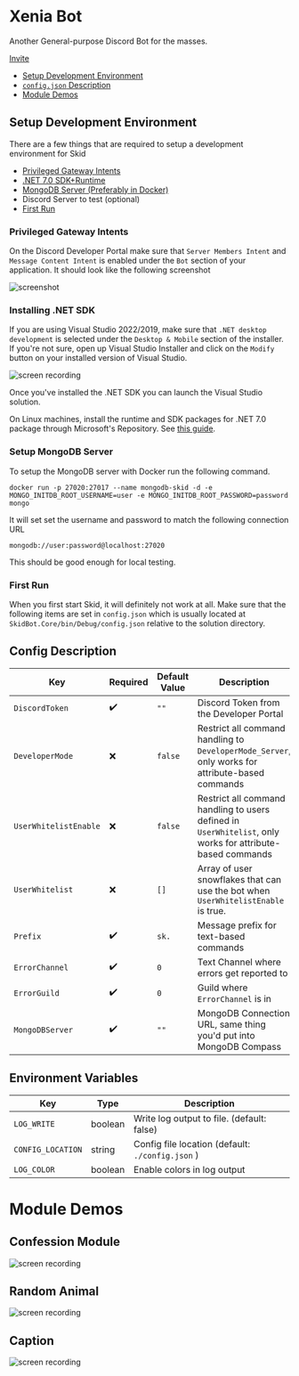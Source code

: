 # Xenia Bot
Another General-purpose Discord Bot for the masses.

[Invite](https://discord.com/oauth2/authorize?client_id=1067393803427790929&scope=bot&permissions=415471496311)

- [Setup Development Environment](#setup-development-environment)
- [`config.json` Description](#config-description)
- [Module Demos](#module-demos)

## Setup Development Environment

There are a few things that are required to setup a development environment for Skid
- [Privileged Gateway Intents](#privileged-gateway-intents)
- [.NET 7.0 SDK+Runtime](#installing-net-sdk)
- [MongoDB Server (Preferably in Docker)](#setup-mongodb-server)
- Discord Server to test (optional)
- [First Run](#first-run)

### Privileged Gateway Intents
On the Discord Developer Portal make sure that `Server Members Intent` and `Message Content Intent` is enabled under the `Bot` section of your application. It should look like the following screenshot

![screenshot](https://res.kate.pet/upload/f8da69ab-1d8b-4b95-9f4c-541b8bee953f/firefox_rhTUUBcWwc.png)

### Installing .NET SDK
If you are using Visual Studio 2022/2019, make sure that `.NET desktop development` is selected under the `Desktop & Mobile` section of the installer. If you're not sure, open up Visual Studio Installer and click on the `Modify` button on your installed version of Visual Studio.

![screen recording](https://res.kate.pet/upload/fa204728-ccf1-4a6e-8f70-abf120eb5c49/setup_18x4FGb9x3.gif)

Once you've installed the .NET SDK you can launch the Visual Studio solution.

On Linux machines, install the runtime and SDK packages for .NET 7.0 package through Microsoft's Repository. See [this guide](https://learn.microsoft.com/en-us/dotnet/core/install/linux).

### Setup MongoDB Server
To setup the MongoDB server with Docker run the following command.

```
docker run -p 27020:27017 --name mongodb-skid -d -e MONGO_INITDB_ROOT_USERNAME=user -e MONGO_INITDB_ROOT_PASSWORD=password mongo
```

It will set set the username and password to match the following connection URL
```
mongodb://user:password@localhost:27020
```

This should be good enough for local testing.

### First Run

When you first start Skid, it will definitely not work at all. Make sure that the following items are set in `config.json` which is usually located at `SkidBot.Core/bin/Debug/config.json` relative to the solution directory.

## Config Description
| Key | Required | Default Value | Description |
| --- | -------- | ------------- | ----------- |
| `DiscordToken` | ✔️ | `""` | Discord Token from the Developer Portal |
| `DeveloperMode` | ❌ | `false` | Restrict all command handling to `DeveloperMode_Server`, only works for attribute-based commands |
| `UserWhitelistEnable` | ❌ | `false` | Restrict all command handling to users defined in `UserWhitelist`, only works for attribute-based commands |
| `UserWhitelist` | ❌ | `[]` | Array of user snowflakes that can use the bot when `UserWhitelistEnable` is true.
| `Prefix` | ✔️ | `sk.` | Message prefix for text-based commands |
| `ErrorChannel` | ✔️ | `0` | Text Channel where errors get reported to |
| `ErrorGuild` | ✔️ | `0` | Guild where `ErrorChannel` is in |
| `MongoDBServer` | ✔️ | `""` | MongoDB Connection URL, same thing you'd put into MongoDB Compass |

## Environment Variables
| Key | Type | Description |
| --- | ---- | ----------- |
| `LOG_WRITE` | boolean | Write log output to file. (default: false) |
| `CONFIG_LOCATION` | string | Config file location (default: `./config.json` ) |
| `LOG_COLOR` | boolean | Enable colors in log output |

# Module Demos
## Confession Module
![screen recording](https://res.kate.pet/upload/03bcb777-911d-4774-9454-523b3b238267/DiscordCanary_S5Wm6jtwOd.gif)
## Random Animal
![screen recording](https://res.kate.pet/upload/fd22bbc7-2ec1-4f71-9b28-bf23c0aafdca/DiscordCanary_y05soKK3fv.gif)

## Caption
![screen recording](https://xb.redfur.cloud/tOpi9/TOTiMACa80.gif/raw)
